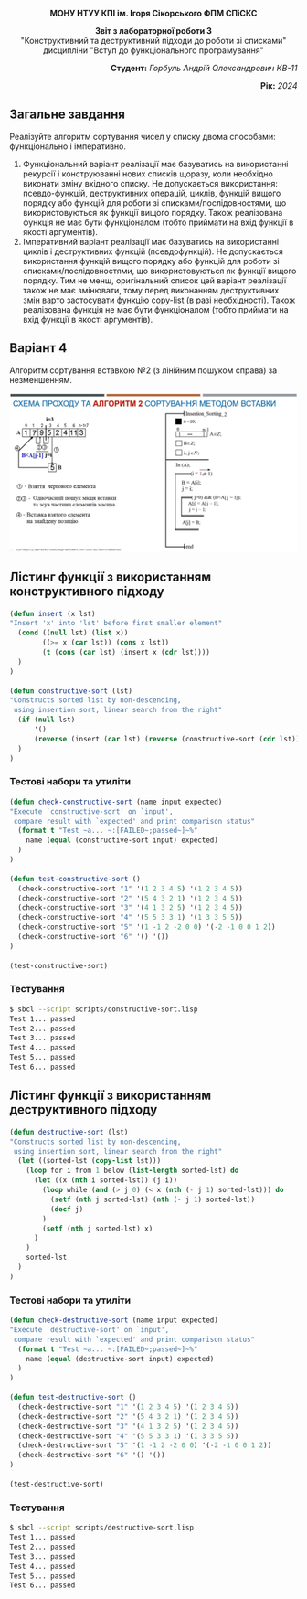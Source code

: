 <p align="center"><b>МОНУ НТУУ КПІ ім. Ігоря Сікорського ФПМ СПіСКС</b></p>
<p align="center">
<b>Звіт з лабораторної роботи 3</b><br/>
"Конструктивний та деструктивний підходи до роботи зі списками"<br/>
дисципліни "Вступ до функціонального програмування"
</p>
<p align="right"><b>Студент:</b> <i>Горбуль Андрій Олександрович КВ-11</i><p>
<p align="right"><b>Рік:</b> <i>2024</i><p>

## Загальне завдання
Реалізуйте алгоритм сортування чисел у списку двома способами: функціонально і
імперативно.
1. Функціональний варіант реалізації має базуватись на використанні рекурсії і
конструюванні нових списків щоразу, коли необхідно виконати зміну вхідного списку.
Не допускається використання: псевдо-функцій, деструктивних операцій, циклів,
функцій вищого порядку або функцій для роботи зі списками/послідовностями, що
використовуються як функції вищого порядку. Також реалізована функція не має
бути функціоналом (тобто приймати на вхід функції в якості аргументів).
2. Імперативний варіант реалізації має базуватись на використанні циклів і
деструктивних функцій (псевдофункцій). Не допускається використання функцій
вищого порядку або функцій для роботи зі списками/послідовностями, що
використовуються як функції вищого порядку. Тим не менш, оригінальний список
цей варіант реалізації також не має змінювати, тому перед виконанням
деструктивних змін варто застосувати функцію copy-list (в разі необхідності).
Також реалізована функція не має бути функціоналом (тобто приймати на вхід
функції в якості аргументів).
## Варіант 4
Алгоритм сортування вставкою №2 (з лінійним пошуком справа) за незменшенням.
<p align="center">
<img src="insertion-sort-2.png">
</p>

## Лістинг функції з використанням конструктивного підходу
```lisp
(defun insert (x lst)
"Insert 'x' into 'lst' before first smaller element"
  (cond ((null lst) (list x))
        ((>= x (car lst)) (cons x lst))
        (t (cons (car lst) (insert x (cdr lst))))
  )
)

(defun constructive-sort (lst)
"Constructs sorted list by non-descending,
 using insertion sort, linear search from the right"
  (if (null lst)
      '()
      (reverse (insert (car lst) (reverse (constructive-sort (cdr lst)))))
  )
)
```
### Тестові набори та утиліти
```lisp
(defun check-constructive-sort (name input expected)
"Execute `constructive-sort' on `input',
 compare result with `expected' and print comparison status"
  (format t "Test ~a... ~:[FAILED~;passed~]~%"
    name (equal (constructive-sort input) expected) 
  )
)

(defun test-constructive-sort ()
  (check-constructive-sort "1" '(1 2 3 4 5) '(1 2 3 4 5))
  (check-constructive-sort "2" '(5 4 3 2 1) '(1 2 3 4 5))
  (check-constructive-sort "3" '(4 1 3 2 5) '(1 2 3 4 5))
  (check-constructive-sort "4" '(5 5 3 3 1) '(1 3 3 5 5))
  (check-constructive-sort "5" '(1 -1 2 -2 0 0) '(-2 -1 0 0 1 2))
  (check-constructive-sort "6" '() '())
)

(test-constructive-sort)
```
### Тестування
```bash
$ sbcl --script scripts/constructive-sort.lisp 
Test 1... passed
Test 2... passed
Test 3... passed
Test 4... passed
Test 5... passed
Test 6... passed
```
## Лістинг функції з використанням деструктивного підходу
```lisp
(defun destructive-sort (lst)
"Constructs sorted list by non-descending,
 using insertion sort, linear search from the right"
  (let ((sorted-lst (copy-list lst)))
    (loop for i from 1 below (list-length sorted-lst) do
      (let ((x (nth i sorted-lst)) (j i))
        (loop while (and (> j 0) (< x (nth (- j 1) sorted-lst))) do
          (setf (nth j sorted-lst) (nth (- j 1) sorted-lst))
          (decf j)
        )
        (setf (nth j sorted-lst) x)
      )
    )
    sorted-lst
  )
)
```
### Тестові набори та утиліти
```lisp
(defun check-destructive-sort (name input expected)
"Execute `destructive-sort' on `input',
 compare result with `expected' and print comparison status"
  (format t "Test ~a... ~:[FAILED~;passed~]~%"
    name (equal (destructive-sort input) expected) 
  )
)

(defun test-destructive-sort ()
  (check-destructive-sort "1" '(1 2 3 4 5) '(1 2 3 4 5))
  (check-destructive-sort "2" '(5 4 3 2 1) '(1 2 3 4 5))
  (check-destructive-sort "3" '(4 1 3 2 5) '(1 2 3 4 5))
  (check-destructive-sort "4" '(5 5 3 3 1) '(1 3 3 5 5))
  (check-destructive-sort "5" '(1 -1 2 -2 0 0) '(-2 -1 0 0 1 2))
  (check-destructive-sort "6" '() '())
)

(test-destructive-sort)
```
### Тестування
```bash
$ sbcl --script scripts/destructive-sort.lisp 
Test 1... passed
Test 2... passed
Test 3... passed
Test 4... passed
Test 5... passed
Test 6... passed
```